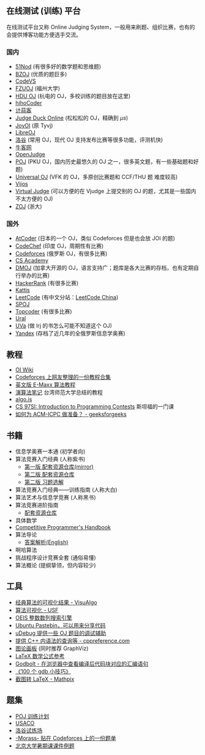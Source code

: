 ## 在线测试 (训练) 平台

在线测试平台又称 Online Judging System，一般用来刷题、组织比赛，也有的会提供博客功能方便选手交流。

### 国内

- [51Nod](https://www.51nod.com/) (有很多好的数学题和思维题)
- [BZOJ](https://www.lydsy.com/JudgeOnline/) (优质的题巨多)
- [CodeVS](http://www.codevs.cn/)
- [FZUOJ](http://acm.fzu.edu.cn/) (福州大学)
- [HDU OJ](http://acm.hdu.edu.cn/) (杭电的 OJ，多校训练的题目放在这里)
- [hihoCoder](https://hihocoder.com/)
- [计蒜客](https://www.jisuanke.com/)
- [Judge Duck Online](https://duck.ac/) (松松松的 OJ，精确到 $\mu s$)
- [JoyOI](http://www.joyoi.cn/) (原 Tyvj)
- [LibreOJ](https://loj.ac/)
- [洛谷](http://www.luogu.org/) (常用 OJ，现代 OJ 支持发布比赛等很多功能，评测机快)
- [牛客网](https://www.nowcoder.com/)
- [OpenJudge](http://openjudge.cn/)
- [POJ](http://poj.org/) (PKU OJ，国内历史最悠久的 OJ 之一，很多英文题，有一些基础题和好题)
- [Universal OJ](http://uoj.ac/) (VFK 的 OJ，多原创比赛题和 CCF/THU 题 难度较高)
- [Vijos](https://vijos.org/)
- [Virtual Judge](https://vjudge.net/) (可以方便的在 Vjudge 上提交别的 OJ 的题，尤其是一些国内不太方便的 OJ)
- [ZOJ](http://acm.zju.edu.cn/onlinejudge/) (浙大)

### 国外

- [AtCoder](https://atcoder.jp/) (日本的一个 OJ，类似 Codeforces 但是也会放 JOI 的题)
- [CodeChef](https://codechef.com/) (印度 OJ，周期性有比赛)
- [Codeforces](https://codeforces.com/) (俄罗斯 OJ，有很多比赛)
- [CS Academy](https://csacademy.com/)
- [DMOJ](https://dmoj.ca/) (加拿大开源的 OJ，语言支持广；题库是各大比赛的存档，也有定期自行举办的比赛)
- [HackerRank](https://www.hackerrank.com/) (有很多比赛)
- [Kattis](https://open.kattis.com/)
- [LeetCode](https://leetcode.com/) (有中文分站：[LeetCode China](https://leetcode-cn.com/))
- [SPOJ](http://www.spoj.com)
- [Topcoder](https://www.topcoder.com/) (有很多比赛)
- [Ural](http://acm.timus.ru/)
- [UVa](https://uva.onlinejudge.org/) (做 lrj 的书怎么可能不知道这个 OJ)
- [Yandex](https://contest.yandex.ru/) (存档了近几年的全俄罗斯信息学奥赛)

## 教程

- [OI Wiki](https://oi-wiki.org)
- [Codeforces 上网友整理的一份教程合集](http://codeforces.com/blog/entry/57282)
- [英文版 E-Maxx 算法教程](https://cp-algorithms.com/)
- [演算法笔记](http://www.csie.ntnu.edu.tw/~u91029/) 台湾师范大学总结的教程
- [algo.is](https://algo.is/t-414-aflv-competitive-programming-course-2016/)
- [CS 97SI: Introduction to Programming Contests](http://web.stanford.edu/class/cs97si/) 斯坦福的一门课
- [如何为 ACM-ICPC 做准备？ - geeksforgeeks](https://www.geeksforgeeks.org/how-to-prepare-for-acm-icpc/)

## 书籍

- 信息学奥赛一本通 (初学者向)
- 算法竞赛入门经典 (人称紫书)
  - [第一版 配套资源仓库(mirror)](https://github.com/sukhoeing/aoapc-book/)
  - [第二版 配套资源仓库](https://github.com/aoapc-book/aoapc-bac2nd)
  - [第二版 习题选解](https://github.com/sukhoeing/aoapc-bac2nd-keys)
- 算法竞赛入门经典——训练指南 (人称大白)
- 算法艺术与信息学竞赛 (人称黑书)
- 算法竞赛进阶指南
  - [配套资源仓库](https://github.com/lydrainbowcat/tedukuri)
- 具体数学
- [Competitive Programmer's Handbook](https://cses.fi/book/index.html)
- 算法导论
  - [答案解析(English)](https://github.com/walkccc/CLRS)
- 啊哈算法
- 挑战程序设计竞赛全套 (通俗易懂)
- 算法概论 (提纲挚领，但内容较少)

## 工具

- [经典算法的可视化结果 - VisuAlgo](https://visualgo.net/en)
- [算法可视化 - USF](https://www.cs.usfca.edu/~galles/visualization/)
- [OEIS 整数数列搜索引擎](https://oeis.org)
- [Ubuntu Pastebin，可以用来分享代码](https://paste.ubuntu.com)
- [uDebug 提供一些 OJ 题目的调试辅助](https://www.udebug.com)
- [提供 C++ 内语法的查询等 - cppreference.com](https://zh.cppreference.com/w/)
- [图论画板](https://csacademy.com/app/graph_editor/) (同时推荐 GraphViz)
- [LaTeX 数学公式参考](http://www.mohu.org/info/symbols/symbols.htm)
- [Godbolt - 在浏览器中查看编译后代码块对应的汇编语句](https://godbolt.org/)
- [《100 个 gdb 小技巧》](https://github.com/hellogcc/100-gdb-tips)
- [截图转 LaTeX - Mathpix](https://mathpix.com/)

## 题集

- [POJ 训练计划](http://blog.csdn.net/skywalkert/article/details/46594541)
- [USACO](http://train.usaco.org/usacogate)
- [洛谷试炼场](https://www.luogu.org/training/mainpage)
- [-Morass- 贴在 Codeforces 上的一份题单](https://codeforces.com/blog/entry/55274)
- [北京大学暑期课课件例题](https://vjudge.net/article/446)
